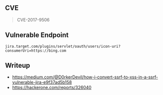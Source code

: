 ## CVE
>CVE-2017-9506

## Vulnerable Endpoint  
```
jira.target.com/plugins/servlet/oauth/users/icon-uri?consumerUri=https://bing.com
```

## Writeup

* https://medium.com/@D0rkerDevil/how-i-convert-ssrf-to-xss-in-a-ssrf-vulnerable-jira-e9f37ad5b158
* https://hackerone.com/reports/326040
